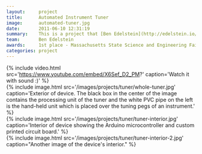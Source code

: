 ```yaml
---
layout:     project
title:      Automated Instrument Tuner
image:      automated-tuner.jpg
date:       2011-06-10 12:31:19
summary:    This is a project that [Ben Edelstein](http://edelstein.io/) and I worked on back in high school. It can tune most acoustic guitars in under 30 seconds! Check out the video below or the project report [here](/assets/AutomaticInstrumentTunerReserarchReport.pdf).
team:       Ben Edelstein
awards:     1st place - Massachusetts State Science and Engineering Fair
categories: project
---
```


{% include video.html src='https://www.youtube.com/embed/X6Sef_D2_PM?' caption='Watch it with sound :)' %}
<br>
{% include image.html src='/images/projects/tuner/whole-tuner.jpg' caption='Exterior of device. The black box in the center of the image contains the processing unit of the tuner and the white PVC pipe on the left is the hand-held unit which is placed over the tuning pegs of an instrument.' %}
<br>
{% include image.html src='/images/projects/tuner/tuner-interior.jpg' caption='Interior of device showing the Arduino microcontroller and custom printed circuit board.' %}
<br>
{% include image.html src='/images/projects/tuner/tuner-interior-2.jpg' caption="Another image of the device's interior." %}
<br>